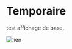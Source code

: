 # Temporaire

test affichage de base.

![lien](http://desktopentrycreator.arnaudmichel.fr/Packages.gz)
